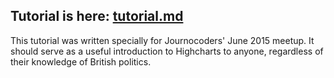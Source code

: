 ## Tutorial is here: [tutorial.md](tutorial.md)

This tutorial was written specially for Journocoders' June 2015 meetup. It should serve as a useful introduction to Highcharts to anyone, regardless of their knowledge of British politics.